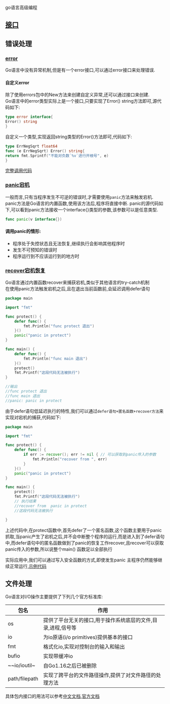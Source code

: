 go语言高级编程

## [接口](interface)

## 错误处理

### [error](error)

Go语言中没有异常机制,但是有一个error接口,可以通过error接口来处理错误.

#### 自定义error

除了使用errors包中的New方法来创建自定义异常,还可以通过接口来创建.  
Go语言中的error类型实际上是一个接口,只要实现了Error() string方法即可,源代码如下:

```go
type error interface{
Error() string
}
```

自定义一个类型,实现返回string类型的Error()方法即可,代码如下:

```go
type ErrNegSqrt float64
func (e ErrNegSqrt) Error() string{
return fmt.Sprintf("不能对负数`%v`进行开根号", e)
}
```

[完整调用代码](error/error/error.go)

### [panic宕机](error/panic)

一般而言,只有当程序发生不可逆的错误时,才需要使用`panic`方法来触发宕机.  
panic方法是Go语言的内置函数,使用该方法后,程序将直接中断.
panic的源代码如下,可以看到panic方法接收一个interface{}类型的参数,该参数可以是任意类型.

```go
func panic(v interface{})
```

#### 调用panic的情形:

* 程序处于失控状态且无法恢复,继续执行会影响其他程序时
* 发生不可预知的错误时
* 程序运行到不应该运行到的地方时

### [recover宕机恢复](error/recover)

Go语言通过内置函数recover来捕获宕机,类似于其他语言的try-catch机制  
在使用panic方法触发宕机之后,且在退出当前函数前,会延迟调用defer语句

```go
package main

import "fmt"

func protect() {
	defer func() {
		fmt.Println("func protect 退出")
	}()
	panic("panic in protect")
}

func main() {
	defer func() {
		fmt.Println("func main 退出")
	}()
	protect()
	fmt.Printf("这段代码无法被执行")
}

//输出
//func protect 退出
//func main 退出
//panic: panic in protect

```

由于defer语句低延迟执行的特性,我们可以通过`defer语句+匿名函数+recover方法`来实现对宕机的捕获,代码如下:

```go
package main

import "fmt"

func protect() {
	defer func() {
		if err := recover(); err != nil { // 可以获取到panic传入的参数
			fmt.Println("recover from ", err)
		}
	}()
	panic("panic in protect")
}

func main() {
	protect()
	fmt.Printf("这段代码无法被执行")
	// 执行结果
	//recover from  panic in protect
	//这段代码无法被执行

}
```

上述代码中,在protect函数中,首先defer了一个匿名函数,这个函数主要用于panic抓取,当panic产生了宕机之后,并不会中断整个程序的运行,而是进入到了defer语句中,而defer语句中的匿名函数做到了panic的恢复工作recover,且recover可以获取panic传入的参数,所以说整个main()
函数足以全部执行

实际应用中,我们可以通过写入安全函数的方式,即使发生panic 主程序仍然能够继续正常运行,[示例代码](error/recover/recover.go)

## 文件处理

Go语言对I/O操作主要提供了下列几个官方标准库:

| 包名            | 作用                               |
|---------------|----------------------------------|
| os            | 提供了平台无关的接口,用于操作系统底层的文件,目录,进程,信号等 |
| io            | 为io原语(i/o primitives)提供基本的接口     |
| fmt           | 格式化io,实现对控制台的输入和输出               |
| bufio         | 实现带缓冲io                          |
| ~~io/ioutil~  | 自Go1.16之后已被删除                    |
| path/filepath | 实现了跨平台的文件路径操作,提供了对文件路径的处理方法      |

具体包内接口的用法可以参考[中文文档](https://studygolang.com/pkgdoc),[官方文档](https://pkg.go.dev/std)